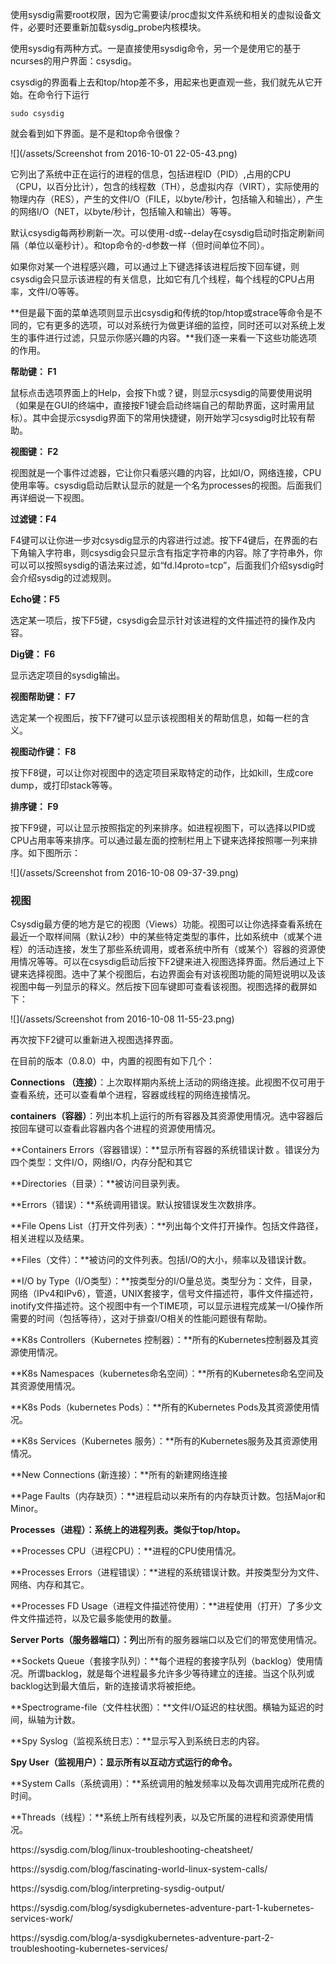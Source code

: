 使用sysdig需要root权限，因为它需要读\/proc虚拟文件系统和相关的虚拟设备文件，必要时还要重新加载sysdig\_probe内核模块。

使用sysdig有两种方式。一是直接使用sysdig命令，另一个是使用它的基于ncurses的用户界面：csysdig。

csysdig的界面看上去和top\/htop差不多，用起来也更直观一些，我们就先从它开始。在命令行下运行

```
sudo csysdig
```

就会看到如下界面。是不是和top命令很像？

![](/assets/Screenshot from 2016-10-01 22-05-43.png)

它列出了系统中正在运行的进程的信息，包括进程ID（PID）,占用的CPU（CPU，以百分比计），包含的线程数（TH），总虚拟内存（VIRT），实际使用的物理内存（RES），产生的文件I\/O（FILE，以byte\/秒计，包括输入和输出），产生的网络I\/O（NET，以byte\/秒计，包括输入和输出）等等。

默认csysdig每两秒刷新一次。可以使用-d或--delay在csysdig启动时指定刷新间隔（单位以毫秒计）。和top命令的-d参数一样（但时间单位不同）。

如果你对某一个进程感兴趣，可以通过上下键选择该进程后按下回车键，则csysdig会只显示该进程的有关信息，比如它有几个线程，每个线程的CPU占用率，文件I\/O等等。



**但是最下面的菜单选项则显示出csysdig和传统的top\/htop或strace等命令是不同的，它有更多的选项，可以对系统行为做更详细的监控，同时还可以对系统上发生的事件进行过滤，只显示你感兴趣的内容。**我们逐一来看一下这些功能选项的作用。



**帮助键： F1**

鼠标点击选项界面上的Help，会按下h或？键，则显示csysdig的简要使用说明（如果是在GUI的终端中，直接按F1键会启动终端自己的帮助界面，这时需用鼠标）。其中会提示csysdig界面下的常用快捷键，刚开始学习csysdig时比较有帮助。

**视图键： F2**

视图就是一个事件过滤器，它让你只看感兴趣的内容，比如I\/O，网络连接，CPU使用率等。csysdig启动后默认显示的就是一个名为processes的视图。后面我们再详细说一下视图。

**过滤键：F4**

F4键可以让你进一步对csysdig显示的内容进行过滤。按下F4键后，在界面的右下角输入字符串，则csysdig会只显示含有指定字符串的内容。除了字符串外，你可以可以按照sysdig的语法来过滤，如“fd.l4proto=tcp”，后面我们介绍sysdig时会介绍sysdig的过滤规则。

**Echo键：F5**

选定某一项后，按下F5键，csysdig会显示针对该进程的文件描述符的操作及内容。

**Dig键： F6**

显示选定项目的sysdig输出。

**视图帮助键： F7**

选定某一个视图后，按下F7键可以显示该视图相关的帮助信息，如每一栏的含义。

**视图动作键： F8**

按下F8键，可以让你对视图中的选定项目采取特定的动作，比如kill，生成core dump，或打印stack等等。

**排序键： F9**

按下F9键，可以让显示按照指定的列来排序。如进程视图下，可以选择以PID或CPU占用率等来排序。可以通过最左面的控制栏用上下键来选择按照哪一列来排序。如下图所示：

![](/assets/Screenshot from 2016-10-08 09-37-39.png)



### **视图**

Csysdig最方便的地方是它的视图（Views）功能。视图可以让你选择查看系统在最近一个取样间隔（默认2秒）中的某些特定类型的事件，比如系统中（或某个进程）的活动连接，发生了那些系统调用，或者系统中所有（或某个）容器的资源使用情况等等。可以在csysdig启动后按下F2键来进入视图选择界面。然后通过上下键来选择视图。选中了某个视图后，右边界面会有对该视图功能的简短说明以及该视图中每一列显示的释义。然后按下回车键即可查看该视图。视图选择的截屏如下：

![](/assets/Screenshot from 2016-10-08 11-55-23.png)

再次按下F2键可以重新进入视图选择界面。

在目前的版本（0.8.0）中，内置的视图有如下几个：

**Connections （连接）**：上次取样期内系统上活动的网络连接。此视图不仅可用于查看系统，还可以查看单个进程，容器或线程的网络连接情况。

**containers（容器）**：列出本机上运行的所有容器及其资源使用情况。选中容器后按回车键可以查看此容器内各个进程的资源使用情况。

**Containers Errors（容器错误）：**显示所有容器的系统错误计数 。错误分为四个类型：文件I\/O，网络I\/O，内存分配和其它

**Directories（目录）：**被访问目录列表。

**Errors（错误）：**系统调用错误。默认按错误发生次数排序。

**File Opens List（打开文件列表）：**列出每个文件打开操作。包括文件路径，相关进程以及结果。

**Files（文件）：**被访问的文件列表。包括I\/O的大小，频率以及错误计数。

**I\/O by Type（I\/O类型）：**按类型分的I\/O量总览。类型分为：文件，目录，网络（IPv4和IPv6），管道，UNIX套接字，信号文件描述符，事件文件描述符，inotify文件描述符。这个视图中有一个TIME项，可以显示进程完成某一I\/O操作所需要的时间（包括等待），这对于排查I\/O相关的性能问题很有帮助。

**K8s Controllers（Kubernetes 控制器）：**所有的Kubernetes控制器及其资源使用情况。

**K8s Namespaces（kubernetes命名空间）：**所有的Kubernetes命名空间及其资源使用情况。

**K8s Pods（kubernetes Pods）：**所有的Kubernetes Pods及其资源使用情况。

**K8s Services（Kubernetes 服务）：**所有的Kubernetes服务及其资源使用情况。

**New Connections \(新连接）：**所有的新建网络连接

**Page Faults（内存缺页）：**进程启动以来所有的内存缺页计数。包括Major和Minor。

**Processes（进程）：系统上的进程列表。类似于top\/htop。**

**Processes CPU（进程CPU）：**进程的CPU使用情况。

**Processes Errors（进程错误）：**进程的系统错误计数。并按类型分为文件、网络、内存和其它。

**Processes FD Usage（进程文件描述符使用）：**进程使用（打开）了多少文件文件描述符，以及它最多能使用的数量。

**Server Ports（服务器端口）：列**出所有的服务器端口以及它们的带宽使用情况。

**Sockets Queue（套接字队列）：**每个进程的套接字队列（backlog）使用情况。所谓backlog，就是每个进程最多允许多少等待建立的连接。当这个队列或backlog达到最大值后，新的连接请求将被拒绝。

**Spectrograme-file（文件柱状图）：**文件I\/O延迟的柱状图。横轴为延迟的时间，纵轴为计数。

**Spy Syslog（监视系统日志）：**显示写入到系统日志的内容。

**Spy User（监视用户）：显示所有以互动方式运行的命令。**

**System Calls（系统调用）：**系统调用的触发频率以及每次调用完成所花费的时间。

**Threads（线程）：**系统上所有线程列表，以及它所属的进程和资源使用情况。

https:\/\/sysdig.com\/blog\/linux-troubleshooting-cheatsheet\/

https:\/\/sysdig.com\/blog\/fascinating-world-linux-system-calls\/

https:\/\/sysdig.com\/blog\/interpreting-sysdig-output\/

https:\/\/sysdig.com\/blog\/sysdigkubernetes-adventure-part-1-kubernetes-services-work\/

https:\/\/sysdig.com\/blog\/a-sysdigkubernetes-adventure-part-2-troubleshooting-kubernetes-services\/

